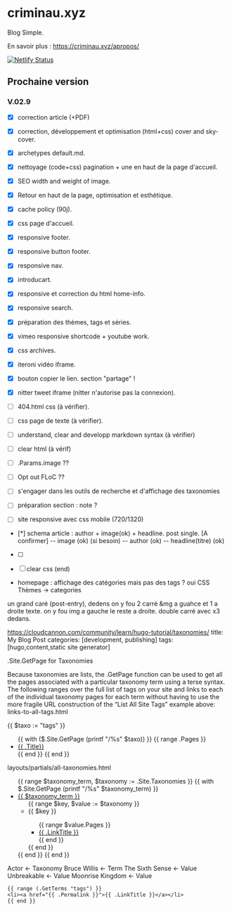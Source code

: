 # criminau.xyz

Blog Simple.

En savoir plus :   <https://criminau.xyz/apropos/>


[![Netlify Status](https://api.netlify.com/api/v1/badges/f6104326-809a-4b92-8914-4a7a34467c5c/deploy-status)](https://app.netlify.com/sites/criminau-site/deploys)


## Prochaine version

### V.02.9

- [X] correction article (+PDF)
- [X] correction, développement et optimisation (html+css) cover and sky-cover.
- [X] archetypes default.md.
- [X] nettoyage (code+css) pagination + une en haut de la page d'accueil.
- [X] SEO width and weight of image.
- [X] Retour en haut de la page, optimisation et esthétique.
- [X] cache policy (90j).
- [X] css page d'accueil.
- [X] responsive footer.
- [X] responsive button footer.
- [X] responsive nav.
- [X] introducart.
- [X] responsive et correction du html home-info.
- [X] responsive search.
- [X] préparation des thèmes, tags et séries.
- [X] vimeo responsive shortcode + youtube work.
- [X] css archives.
- [X] iteroni vidéo iframe.
- [X] bouton copier le lien. section "partage" !
- [X] nitter tweet iframe (nitter n'autorise pas la connexion).

- [ ] 404.html css (à vérifier).
- [ ] css page de texte (à vérifier).
- [ ] understand, clear and developp markdown syntax (à vérifier)
- [ ] clear html (à vérif)

- [ ] .Params.image ??

- [ ] Opt out FLoC ??
- [ ] s'engager dans les outils de recherche et d'affichage des taxonomies
- [ ] préparation section : note ?
- [ ] site responsive avec css mobile (720/1320)
- [*] schema article : author + image(ok) + headline. post single. [A confirmer]
-- image (ok)
<meta itemprop="image" content="/some/url/to/an/image.gif" /> (si besoin)
-- author (ok)
-- headline(titre) (ok)
- [ ]
- [ ] clear css (end)


- homepage : affichage des catégories mais pas des tags ? oui CSS
Thèmes -> categories


un grand caré (post-entry), dedens on y fou 2 carré &mg a guahce et 1 a droite texte. on y fou img a gauche le reste a droite. double carré avec x3 dedans.

https://cloudcannon.com/community/learn/hugo-tutorial/taxonomies/
title: My Blog Post
categories: [development, publishing]
tags: [hugo,content,static site generator]


.Site.GetPage for Taxonomies

Because taxonomies are lists, the .GetPage function can be used to get all the pages associated with a particular taxonomy term using a terse syntax. The following ranges over the full list of tags on your site and links to each of the individual taxonomy pages for each term without having to use the more fragile URL construction of the “List All Site Tags” example above:
links-to-all-tags.html

{{ $taxo := "tags" }}
<ul class="{{ $taxo }}">
    {{ with ($.Site.GetPage (printf "/%s" $taxo)) }}
        {{ range .Pages }}
            <li><a href="{{ .Permalink }}">{{ .Title}}</a></li>
        {{ end }}
    {{ end }}
</ul>



layouts/partials/all-taxonomies.html

<section>
    <ul id="all-taxonomies">
        {{ range $taxonomy_term, $taxonomy := .Site.Taxonomies }}
            {{ with $.Site.GetPage (printf "/%s" $taxonomy_term) }}
                <li><a href="{{ .Permalink }}">{{ $taxonomy_term }}</a>
                    <ul>
                        {{ range $key, $value := $taxonomy }}
                            <li>{{ $key }}</li>
                            <ul>
                                {{ range $value.Pages }}
                                    <li hugo-nav="{{ .RelPermalink}}">
                                        <a href="{{ .Permalink}}">{{ .LinkTitle }}</a>
                                    </li>
                                {{ end }}
                            </ul>
                        {{ end }}
                    </ul>
                </li>
            {{ end }}
        {{ end }}
    </ul>
</section>

Actor                    <- Taxonomy
    Bruce Willis         <- Term
        The Sixth Sense  <- Value
        Unbreakable      <- Value
        Moonrise Kingdom <- Value
        
    {{ range (.GetTerms "tags") }}
    <li><a href="{{ .Permalink }}">{{ .LinkTitle }}</a></li>
    {{ end }}